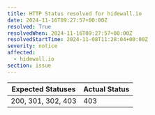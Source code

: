 ```yaml
---
title: HTTP Status resolved for hidewall.io
date: 2024-11-16T09:27:57+00:00Z
resolved: True
resolvedWhen: 2024-11-16T09:27:57+00:00Z
resolvedStartTime: 2024-11-08T11:28:04+00:00Z
severity: notice
affected:
  - hidewall.io
section: issue
---
```


| Expected Statuses | Actual Status  |
|-------------------|----------------|
| 200, 301, 302, 403 | 403 |
